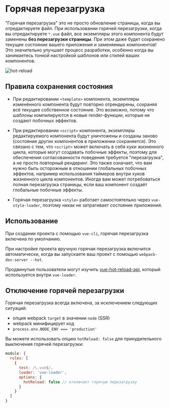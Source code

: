 # Горячая перезагрузка

"Горячая перезагрузка" это не просто обновление страницы, когда вы отредактируете файл. При использовании горячей перезагрузки, когда вы отредактируете `*.vue` файл, все экземпляры этого компонента будут заменены **без перезагрузки страницы**. При этом даже будет сохранено текущее состояние вашего приложения и заменяемых компонентов! Это значительно улучшает процесс разработки, особенно когда вы занимаетесь тонкой настройкой шаблонов или стилей ваших компонентов.

![hot-reload](http://blog.evanyou.me/images/vue-hot.gif)

## Правила сохранения состояния

- При редактировании `<template>` компонента, экземпляры изменённого компонента будут повторно отрендерены, сохраняя всё текущее собственное состояние. Это возможно, потому что шаблоны компилируются в новые render-функции, которые не создают побочных эффектов.

- При редактировании `<script>` компонента, экземпляры редактируемого компонента будут уничтожены и созданы заново (состояние других компонентов в приложении сохраняется). Это связано с тем, что `<script>` может включать в себя хуки жизненного цикла, которые могут создавать побочные эффекты, поэтому для обеспечения согласованности поведения требуется "перезагрузка", а не просто повторный рендеринг. Это также означает, что вам нужно быть осторожным в отношении глобальных побочных эффектов, например использования таймеров внутри хуков жизненного цикла компонентов. Иногда вам может потребоваться полная перезагрузка страницы, если ваш компонент создаёт глобальные побочные эффекты.

- Горячая перезагрузка `<style>` работает самостоятельно через `vue-style-loader`, поэтому никак не затрагивает состояние приложения.

## Использование

При создании проекта с помощью `vue-cli`, горячая перезагрузка включена по умолчанию.

При настройке проекта вручную горячая перезагрузка включится автоматически, когда вы запускаете ваш проект с помощью `webpack-dev-server --hot`.

Продвинутые пользователи могут изучить [vue-hot-reload-api](https://github.com/vuejs/vue-hot-reload-api), который используется внутри `vue-loader`.

## Отключение горячей перезагрузки

Горячая перезагрузка всегда включена, за исключением следующих ситуаций:

 * опция webpack `target` в значении `node` (SSR)
 * webpack минифицирует код
 * `process.env.NODE_ENV === 'production'`

Вы можете использовать опцию `hotReload: false` для принудительного выключения горячей перезагрузки:

``` js
module: {
  rules: [
    {
      test: /\.vue$/,
      loader: 'vue-loader',
      options: {
        hotReload: false // отключает горячую перезагрузку
      }
    }
  ]
}
```
